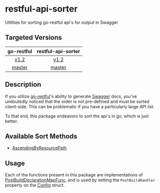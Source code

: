 # restful-api-sorter
Utilities for sorting go-restful api's for output in Swagger

## Targeted Versions

| go-restful | restful-api-sorter |
| :---: | :---: |
| [v1.2](https://github.com/emicklei/go-restful/tree/v1.2) | [v1.2](https://github.com/myENA/restful-api-sorter/tree/v1.2) |
| [master](https://github.com/emicklei/go-restful) | [master](https://github.com/myENA/restful-api-sorter/tree/master) |

## Description

If you utilize [go-restful](https://github.com/emicklei/go-restful)'s ability to generate [Swagger](http://swagger.io/)
docs, you've undoutedly noticed that the order is not pre-defined and must be sorted client-side.  This can be
problematic if you have a particularly large API list.

To that end, this package endeavors to sort the api's in go, which is just better.

## Available Sort Methods

- [AscendingByResourcePath](./sorters.go#L8)

## Usage

Each of the functions present in this package are implementations of 
[PostBuildDeclarationMapFunc](https://github.com/emicklei/go-restful/blob/v1.2/swagger/config.go#L10), and is used
by setting the `PostBuildHandler` property on the 
[Config](https://github.com/emicklei/go-restful/blob/v1.2/swagger/config.go#L12) struct.
